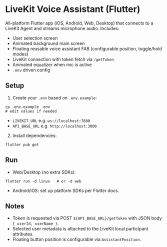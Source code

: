 # LiveKit Voice Assistant (Flutter)

All-platform Flutter app (iOS, Android, Web, Desktop) that connects to a LiveKit Agent and streams microphone audio. Includes:

- User selection screen
- Animated background main screen
- Floating reusable voice assistant FAB (configurable position, toggle/hold modes)
- LiveKit connection with token fetch via `/getToken`
- Animated equalizer when mic is active
- `.env` driven config

## Setup

1. Create your `.env` based on `.env.example`:

```
cp .env.example .env
# edit values if needed
```

- `LIVEKIT_URL` e.g. `ws://localhost:7880`
- `API_BASE_URL` e.g. `http://localhost:3000`

2. Install dependencies:

```
flutter pub get
```

## Run

- Web/Desktop (no extra SDKs):
```
flutter run -d linux   # or -d web
```

- Android/iOS: set up platform SDKs per Flutter docs.

## Notes

- Token is requested via POST `${API_BASE_URL}/getToken` with JSON body `{ userId, userName }`.
- Selected user metadata is attached to the LiveKit local participant attributes.
- Floating button position is configurable via `AssistantPosition`.
